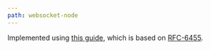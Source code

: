```yaml
---
path: websocket-node
---
```

Implemented using [this guide](https://developer.mozilla.org/en-US/docs/Web/API/WebSockets_API/Writing_WebSocket_servers), which is based on [RFC-6455](https://tools.ietf.org/html/rfc6455).